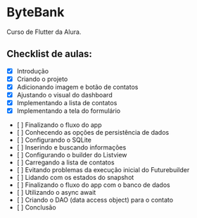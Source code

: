 # ByteBank

Curso de Flutter da Alura. 

## Checklist de aulas: 

- [X] Introdução
- [X] Criando o projeto
- [X] Adicionando imagem e botão de contatos
- [X] Ajustando o visual do dashboard
- [X] Implementando a lista de contatos
- [X] Implementando a tela do formulário
- [ ] Finalizando o fluxo do app
- [ ] Conhecendo as opções de persistência de dados
- [ ] Configurando o SQLite
- [ ] Inserindo e buscando informações
- [ ] Configurando o builder do Listview
- [ ] Carregando a lista de contatos
- [ ] Evitando problemas da execução inicial do Futurebuilder
- [ ] Lidando com os estados do snapshot
- [ ] Finalizando o fluxo do app com o banco de dados
- [ ] Utilizando o async await
- [ ] Criando o DAO (data access object) para o contato
- [ ] Conclusão